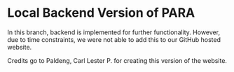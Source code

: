 # Local Backend Version of PARA
In this branch, backend is implemented for further functionality. However, due to time constraints, we were not able to add this to our GitHub hosted website.

Credits go to Paldeng, Carl Lester P. for creating this version of the website.
